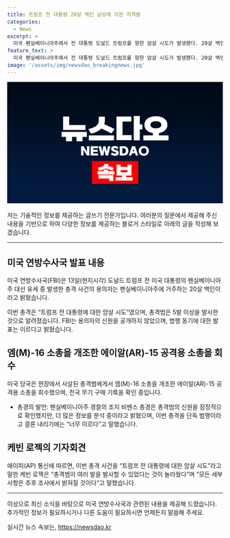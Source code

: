 ```yaml
---
title: 트럼프 전 대통령 20살 백인 남성에 의한 저격범
categories:
  - News
excerpt: >
  미국 펜실베이니아주에서 전 대통령 도널드 트럼프를 향한 암살 시도가 발생했다. 20살 백인 용의자가 총격을 시도했으며, FBI는 용의자의 신원과 동기를 아직 공개하지 않았다. 현장에서는 엠-16 소총을 개조한 AR-15 공격용 소총이 발견됐고, 용의자는 5발 이상을 발사한 것으로 알려졌다. 경찰은 단독 범행 여부를 조사 중이지만, 더 많은 정보를 분석해야 한다고 밝혔다. 이번 사건은 미국 내외에서 큰 주목을 받고 있다.
feature_text: >
  미국 펜실베이니아주에서 전 대통령 도널드 트럼프를 향한 암살 시도가 발생했다. 20살 백인 용의자가 총격을 시도했으며, FBI는 용의자의 신원과 동기를 아직 공개하지 않았다. 현장에서는 엠-16 소총을 개조한 AR-15 공격용 소총이 발견됐고, 용의자는 5발 이상을 발사한 것으로 알려졌다. 경찰은 단독 범행 여부를 조사 중이지만, 더 많은 정보를 분석해야 한다고 밝혔다. 이번 사건은 미국 내외에서 큰 주목을 받고 있다.
image: '/assets/img/newsdao_breakingnews.jpg'
---
```


<p><img src="/assets/img/newsdao_breakingnews.jpg" alt="firstkoreanews 속보" /></p>

<p>저는 기술적인 정보를 제공하는 글쓰기 전문가입니다. 여러분의 질문에서 제공해 주신 내용을 기반으로 하여 다양한 정보를 제공하는 블로거 스타일로 아래의 글을 작성해 보겠습니다.</p>

<hr />

<h2 data-ke-size="size26">미국 연방수사국 발표 내용</h2>

<p>미국 연방수사국(FBI)은 13일(현지시각) 도널드 트럼프 전 미국 대통령의 펜실베이니아주 대선 유세 중 발생한 총격 사건의 용의자는 펜실베이니아주에 거주하는 20살 백인이라고 밝혔습니다.</p>

<p data-ke-size="size16">이번 총격은 “트럼프 전 대통령에 대한 암살 시도”였으며, 총격범은 5발 이상을 발사한 것으로 알려졌습니다. FBI는 용의자의 신원을 공개하지 않았으며, 범행 동기에 대한 발표는 이르다고 밝혔습니다.</p>

<h2 data-ke-size="size26">엠(M)-16 소총을 개조한 에이알(AR)-15 공격용 소총을 회수</h2>

<p>미국 당국은 현장에서 사살된 총격범에게서 엠(M)-16 소총을 개조한 에이알(AR)-15 공격용 소총을 회수했으며, 전국 무기 구매 기록을 확인 중입니다.</p>

<ul>
  <li>총경의 발언: 펜실베이니아주 경찰의 조지 비벤스 총경은 총격범의 신원을 잠정적으로 확인했지만, 더 많은 정보를 분석 중이라고 밝혔으며, 이번 총격을 단독 범행이라고 결론 내리기에는 “너무 이르다”고 말했습니다.</li>
</ul>

<h2 data-ke-size="size26">케빈 로젝의 기자회견</h2>

<p>에이피(AP) 통신에 따르면, 이번 총격 사건을 “트럼프 전 대통령에 대한 암살 시도”라고 말한 케빈 로젝은 “총격범이 여러 발을 발사할 수 있었다는 것이 놀라웠다”며 “모든 세부 사항은 추후 조사에서 밝혀질 것이다”고 말했습니다.</p>

<hr />

<p>이상으로 최신 소식을 바탕으로 미국 연방수사국과 관련된 내용을 제공해 드렸습니다. 추가적인 정보가 필요하시거나 다른 도움이 필요하시면 언제든지 말씀해 주세요.</p>
실시간 뉴스 속보는, <a href="https://newsdao.kr" rel="dofollow">https://newsdao.kr</a>


